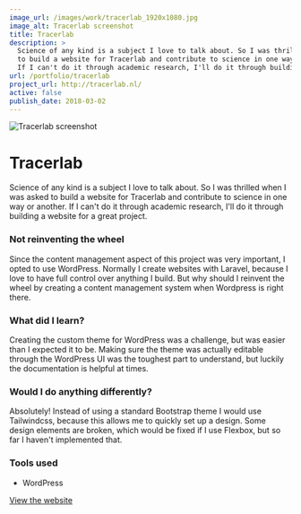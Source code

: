 ```yaml
---
image_url: /images/work/tracerlab_1920x1080.jpg
image_alt: Tracerlab screenshot
title: Tracerlab
description: >
  Science of any kind is a subject I love to talk about. So I was thrilled when I was asked
  to build a website for Tracerlab and contribute to science in one way or another.
  If I can't do it through academic research, I'll do it through building a website for a great project.
url: /portfolio/tracerlab
project_url: http://tracerlab.nl/
active: false
publish_date: 2018-03-02
---
```


![Tracerlab screenshot](/images/work/tracerlab_1920x1080.jpg "Tracerlab screenshot")

# Tracerlab

Science of any kind is a subject I love to talk about. So I was thrilled when I was asked to build a website for Tracerlab and contribute to science in one way or another. If I can't do it through academic research, I'll do it through building a website for a great project.

### Not reinventing the wheel
Since the content management aspect of this project was very important, I opted to use WordPress. Normally I create websites with Laravel, because I love to have full control over anything I build. But why should I reinvent the wheel by creating a content management system when Wordpress is right there.

### What did I learn?
Creating the custom theme for WordPress was a challenge, but was easier than I expected it to be. Making sure the theme was actually editable through the WordPress UI was the toughest part to understand, but luckily the documentation is helpful at times.

### Would I do anything differently?
Absolutely! Instead of using a standard Bootstrap theme I would use Tailwindcss, because this allows me to quickly set up a design. Some design elements are broken, which would be fixed if I use Flexbox, but so far I haven't implemented that. 

### Tools used
- WordPress

<a href="http://tracerlab.nl/" target="_blank" class="link link--underline">View the website</a>
